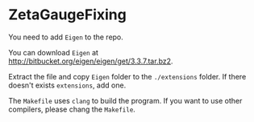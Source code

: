 # ZetaGaugeFixing

You need to add ```Eigen``` to the repo.

You can download ```Eigen``` at http://bitbucket.org/eigen/eigen/get/3.3.7.tar.bz2.

Extract the file and copy ```Eigen``` folder to the ```./extensions``` folder. If there doesn't exists ```extensions```, add one.

The ```Makefile``` uses ```clang``` to build the program. If you want to use other compilers, please chang the ```Makefile```.
